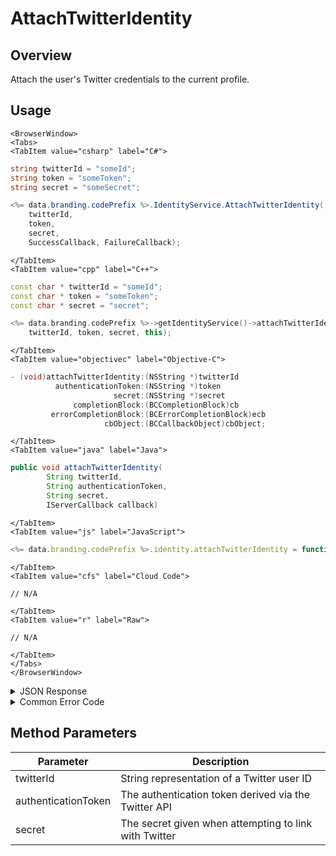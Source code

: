 # AttachTwitterIdentity
## Overview
Attach the user's Twitter credentials to the current profile.



<PartialServop service_name="identity" operation_name="ATTACH" />

## Usage

```mdx-code-block
<BrowserWindow>
<Tabs>
<TabItem value="csharp" label="C#">
```

```csharp
string twitterId = "someId";
string token = "someToken";
string secret = "someSecret";

<%= data.branding.codePrefix %>.IdentityService.AttachTwitterIdentity(
    twitterId,
    token,
    secret,
    SuccessCallback, FailureCallback);
```

```mdx-code-block
</TabItem>
<TabItem value="cpp" label="C++">
```

```cpp
const char * twitterId = "someId";
const char * token = "someToken";
const char * secret = "secret";

<%= data.branding.codePrefix %>->getIdentityService()->attachTwitterIdentity(
    twitterId, token, secret, this);
```

```mdx-code-block
</TabItem>
<TabItem value="objectivec" label="Objective-C">
```

```objectivec
- (void)attachTwitterIdentity:(NSString *)twitterId
          authenticationToken:(NSString *)token
                       secret:(NSString *)secret
              completionBlock:(BCCompletionBlock)cb
         errorCompletionBlock:(BCErrorCompletionBlock)ecb
                     cbObject:(BCCallbackObject)cbObject;
```

```mdx-code-block
</TabItem>
<TabItem value="java" label="Java">
```

```java
public void attachTwitterIdentity(
        String twitterId,
        String authenticationToken,
        String secret,
        IServerCallback callback)
```

```mdx-code-block
</TabItem>
<TabItem value="js" label="JavaScript">
```

```javascript
<%= data.branding.codePrefix %>.identity.attachTwitterIdentity = function(twitterId, authenticationToken, secret, callback)
```

```mdx-code-block
</TabItem>
<TabItem value="cfs" label="Cloud Code">
```

```cfscript
// N/A
```

```mdx-code-block
</TabItem>
<TabItem value="r" label="Raw">
```

```cfscript
// N/A
```

```mdx-code-block
</TabItem>
</Tabs>
</BrowserWindow>
```

<details>
<summary>JSON Response</summary>

```json
{
    "status" : 200,
    "data" : null
}
```
</details>

<details>
<summary>Common Error Code</summary>

### Status Codes
Code | Name | Description
---- | ---- | -----------
40211 | DUPLICATE_IDENTITY_TYPE | Returned when trying to attach an identity type that already exists for that profile. For instance you can have only one Twitter identity for a profile.
40212 | MERGE_PROFILES | Returned when trying to attach an identity type that would result in two profiles being merged into one (for instance an anonymous account and a Twitter account).

</details>


## Method Parameters
Parameter | Description
--------- | -----------
twitterId | String representation of a Twitter user ID
authenticationToken | The authentication token derived via the Twitter API
secret | The secret given when attempting to link with Twitter


